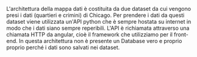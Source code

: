 L'architettura della mappa dati è costituita da due dataset da cui vengono presi i dati (quartieri e crimini) di Chicago.
Per prendere i dati da questi dataset viene utilizzata un'API python che è sempre hostata su internet in modo che i dati siano sempre reperibili. 
L'API è richiamata attraverso una chiamata HTTP da angular, cioè il framework che utilizziamo per il front-end. 
In questa architettura non è presente un Database vero e proprio proprio perché i dati sono salvati nei dataset. 